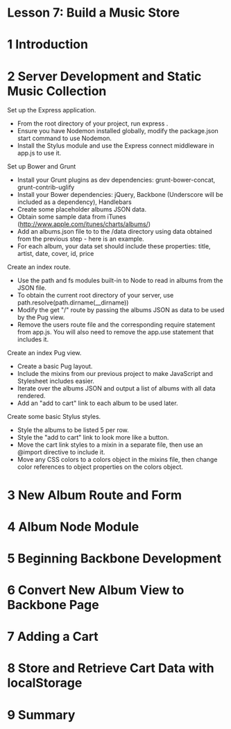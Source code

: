 Lesson 7: Build a Music Store
============================

# 1	Introduction



# 2	Server Development and Static Music Collection

Set up the Express application.
- From the root directory of your project, run express .
- Ensure you have Nodemon installed globally, modify the package.json start command to use Nodemon.
- Install the Stylus module and use the Express connect middleware in app.js to use it.

Set up Bower and Grunt
- Install your Grunt plugins as dev dependencies: grunt-bower-concat, grunt-contrib-uglify
- Install your Bower dependencies: jQuery, Backbone (Underscore will be included as a dependency), Handlebars
- Create some placeholder albums JSON data.
- Obtain some sample data from iTunes (http://www.apple.com/itunes/charts/albums/)
- Add an albums.json file to to the /data directory using data obtained from the previous step - here is an example.
- For each album, your data set should include these properties: title, artist, date, cover, id, price

Create an index route.
- Use the path and fs modules built-in to Node to read in albums from the JSON file.
- To obtain the current root directory of your server, use path.resolve(path.dirname(__dirname))
- Modify the get "/" route by passing the albums JSON as data to be used by the Pug view.
- Remove the users route file and the corresponding require statement from app.js. You will also need to remove the app.use statement that includes it.

Create an index Pug view.
- Create a basic Pug layout.
- Include the mixins from our previous project to make JavaScript and Stylesheet includes easier.
- Iterate over the albums JSON and output a list of albums with all data rendered.
- Add an "add to cart" link to each album to be used later.

Create some basic Stylus styles.
- Style the albums to be listed 5 per row.
- Style the "add to cart" link to look more like a button.
- Move the cart link styles to a mixin in a separate file, then use an @import directive to include it.
- Move any CSS colors to a colors object in the mixins file, then change color references to object properties on the colors object.

# 3	New Album Route and Form



# 4	Album Node Module



# 5	Beginning Backbone Development



# 6	Convert New Album View to Backbone Page



# 7	Adding a Cart



# 8	Store and Retrieve Cart Data with localStorage



# 9	Summary


